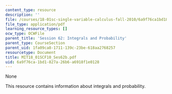 ```yaml
---
content_type: resource
description: ''
file: /courses/18-01sc-single-variable-calculus-fall-2010/6a9f76ca1bd1827a26b6a6918f1e0128_MIT18_01SCF10_Ses62b.pdf
file_type: application/pdf
learning_resource_types: []
ocw_type: OCWFile
parent_title: 'Session 62: Integrals and Probability'
parent_type: CourseSection
parent_uid: 1fa09ca8-1711-139c-23be-618aa2768257
resourcetype: Document
title: MIT18_01SCF10_Ses62b.pdf
uid: 6a9f76ca-1bd1-827a-26b6-a6918f1e0128
---
```

None

This resource contains information about integrals and probability.